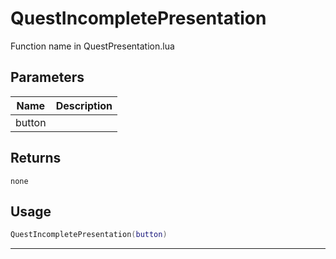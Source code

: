 # QuestIncompletePresentation

Function name in QuestPresentation.lua

## Parameters

| Name   | Description |
| ------ | ----------- |
| button |             |

## Returns

`none`

## Usage

```lua
QuestIncompletePresentation(button)
```

---

